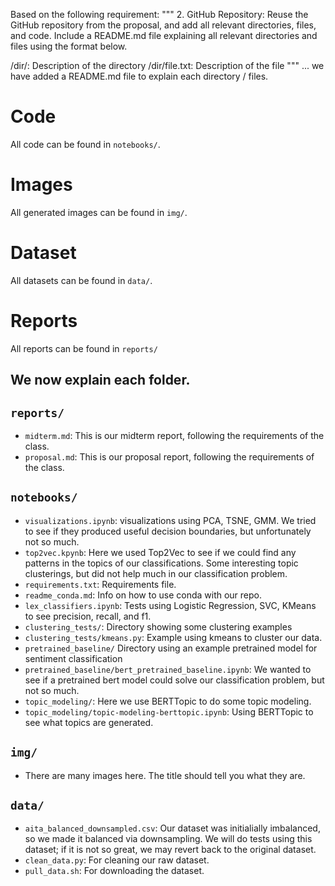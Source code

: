 Based on the following requirement: 
"""
2. GitHub Repository: Reuse the GitHub repository from the proposal, and add all relevant directories, files, and code. Include a README.md file explaining all relevant directories and files using the format below.

/dir/: Description of the directory
/dir/file.txt: Description of the file
"""
... we have added a README.md file to explain each directory / files.

# Code
All code can be found in `notebooks/`.

# Images
All generated images can be found in `img/`.

# Dataset
All datasets can be found in `data/`.

# Reports
All reports can be found in `reports/`

We now explain each folder.
-----------
## `reports/`
- `midterm.md`: This is our midterm report, following the requirements of the class.
- `proposal.md`: This is our proposal report, following the requirements of the class.

## `notebooks/`
- `visualizations.ipynb`: visualizations using PCA, TSNE, GMM. We tried to see if they produced useful decision boundaries, but unfortunately not so much.
- `top2vec.kpynb`: Here we used Top2Vec to see if we could find any patterns in the topics of our classifications. Some interesting topic clusterings, but did not help much in our classification problem.
- `requirements.txt`: Requirements file.
- `readme_conda.md`: Info on how to use conda with our repo.
- `lex_classifiers.ipynb`: Tests using Logistic Regression, SVC, KMeans to see precision, recall, and f1.
- `clustering_tests/`: Directory showing some clustering examples
- `clustering_tests/kmeans.py`: Example using kmeans to cluster our data.
- `pretrained_baseline/` Directory using an example pretrained model for sentiment classification
- `pretrained_baseline/bert_pretrained_baseline.ipynb`: We wanted to see if a pretrained bert model could solve our classification problem, but not so much.
- `topic_modeling/`: Here we use BERTTopic to do some topic modeling.
- `topic_modeling/topic-modeling-berttopic.ipynb`: Using BERTTopic to see what topics are generated.

## `img/`
- There are many images here. The title should tell you what they are. 

## `data/`
- `aita_balanced_downsampled.csv`: Our dataset was initialially imbalanced, so we made it balanced via downsampling. We will do tests using this dataset; if it is not so great, we may revert back to the original dataset.
- `clean_data.py`: For cleaning our raw dataset.
- `pull_data.sh`: For downloading the dataset.